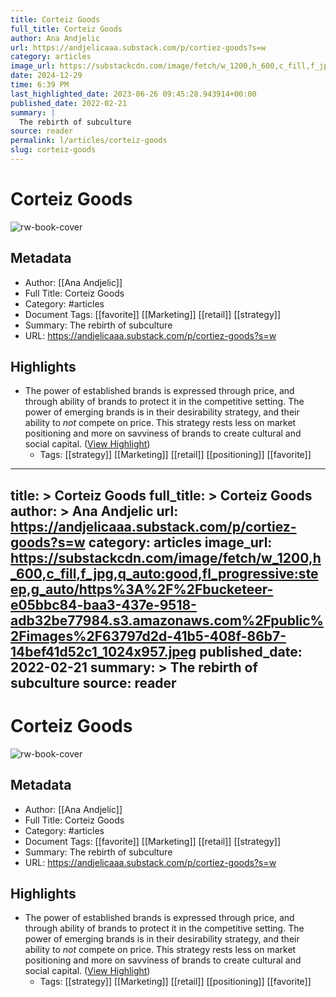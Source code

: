 ```yaml
---
title: Corteiz Goods
full_title: Corteiz Goods
author: Ana Andjelic
url: https://andjelicaaa.substack.com/p/cortiez-goods?s=w
category: articles
image_url: https://substackcdn.com/image/fetch/w_1200,h_600,c_fill,f_jpg,q_auto:good,fl_progressive:steep,g_auto/https%3A%2F%2Fbucketeer-e05bbc84-baa3-437e-9518-adb32be77984.s3.amazonaws.com%2Fpublic%2Fimages%2F63797d2d-41b5-408f-86b7-14bef41d52c1_1024x957.jpeg
date: 2024-12-29
time: 6:39 PM
last_highlighted_date: 2023-06-26 09:45:28.943914+00:00
published_date: 2022-02-21
summary: |
  The rebirth of subculture
source: reader
permalink: l/articles/corteiz-goods
slug: corteiz-goods
---
```

# Corteiz Goods

![rw-book-cover](https://substackcdn.com/image/fetch/w_1200,h_600,c_fill,f_jpg,q_auto:good,fl_progressive:steep,g_auto/https%3A%2F%2Fbucketeer-e05bbc84-baa3-437e-9518-adb32be77984.s3.amazonaws.com%2Fpublic%2Fimages%2F63797d2d-41b5-408f-86b7-14bef41d52c1_1024x957.jpeg)

## Metadata
- Author: [[Ana Andjelic]]
- Full Title: Corteiz Goods
- Category: #articles
- Document Tags: [[favorite]] [[Marketing]] [[retail]] [[strategy]] 
- Summary: The rebirth of subculture
- URL: https://andjelicaaa.substack.com/p/cortiez-goods?s=w

## Highlights
- The power of established brands is expressed through price, and through ability of brands to protect it in the competitive setting. The power of emerging brands is in their desirability strategy, and their ability to *not* compete on price. This strategy rests less on market positioning and more on savviness of brands to create cultural and social capital. ([View Highlight](https://read.readwise.io/read/01h3vhg35c5gzhhtmwz6fw8k0q))
    - Tags: [[strategy]] [[Marketing]] [[retail]] [[positioning]] [[favorite]] 


---
title: >
  Corteiz Goods
full_title: >
  Corteiz Goods
author: >
  Ana Andjelic
url: https://andjelicaaa.substack.com/p/cortiez-goods?s=w
category: articles
image_url: https://substackcdn.com/image/fetch/w_1200,h_600,c_fill,f_jpg,q_auto:good,fl_progressive:steep,g_auto/https%3A%2F%2Fbucketeer-e05bbc84-baa3-437e-9518-adb32be77984.s3.amazonaws.com%2Fpublic%2Fimages%2F63797d2d-41b5-408f-86b7-14bef41d52c1_1024x957.jpeg
published_date: 2022-02-21
summary: >
  The rebirth of subculture
source: reader
---
# Corteiz Goods

![rw-book-cover](https://substackcdn.com/image/fetch/w_1200,h_600,c_fill,f_jpg,q_auto:good,fl_progressive:steep,g_auto/https%3A%2F%2Fbucketeer-e05bbc84-baa3-437e-9518-adb32be77984.s3.amazonaws.com%2Fpublic%2Fimages%2F63797d2d-41b5-408f-86b7-14bef41d52c1_1024x957.jpeg)

## Metadata
- Author: [[Ana Andjelic]]
- Full Title: Corteiz Goods
- Category: #articles
- Document Tags: [[favorite]] [[Marketing]] [[retail]] [[strategy]] 
- Summary: The rebirth of subculture
- URL: https://andjelicaaa.substack.com/p/cortiez-goods?s=w

## Highlights
- The power of established brands is expressed through price, and through ability of brands to protect it in the competitive setting. The power of emerging brands is in their desirability strategy, and their ability to *not* compete on price. This strategy rests less on market positioning and more on savviness of brands to create cultural and social capital. ([View Highlight](https://read.readwise.io/read/01h3vhg35c5gzhhtmwz6fw8k0q))
    - Tags: [[strategy]] [[Marketing]] [[retail]] [[positioning]] [[favorite]] 


